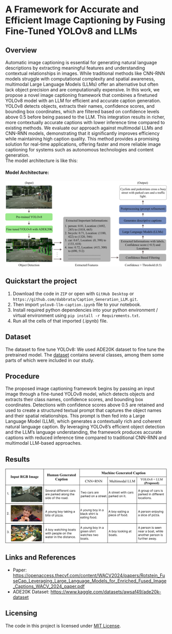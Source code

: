 # A Framework for Accurate and Efficient Image Captioning by Fusing Fine-Tuned YOLOv8 and LLMs 

## Overview
Automatic image captioning is essential for generating natural language descriptions by extracting meaningful features and understanding contextual relationships in images. While traditional methods like CNN-RNN models struggle with computational complexity and spatial awareness, multimodal Large Language Models (LLMs) offer an alternative but often lack object precision and are computationally expensive. In this work, we propose a novel image captioning framework that combines a finetuned YOLOv8 model with an LLM for efficient and accurate caption generation. YOLOv8 detects objects, extracts their names, confidence scores, and bounding box coordinates, which are filtered based on confidence levels above 0.5 before being passed to the LLM. This integration results in richer, more contextually accurate captions with lower inference time compared to existing methods. We evaluate our approach against multimodal LLMs and CNN-RNN models, demonstrating that it significantly improves efficiency while maintaining high caption quality. This method provides a promising solution for real-time applications, offering faster and more reliable image captioning for systems such as autonomous technologies and content generation.
<br/>The model architecture is like this:<br/>
#### Model Architecture:
<img src="Images/yolollm_architecture.png" /><br/>

## Quickstart the project
1. Download the code in `ZIP` or open with `GitHub Desktop` or `https://github.com/dabbrata/Caption_Generation_LLM.git`.
2. Then import `yolov8-llm-caption.ipynb` file to your notebook.
3. Install required python dependencies into your python environment / virtual environment using `pip install -r Requirements.txt`.
4. Run all the cells of that imported (.ipynb) file.

## Dataset
The dataset to fine tune YOLOv8: 
We used ADE20K dataset to fine tune the pretrained model. The [dataset](https://www.kaggle.com/datasets/awsaf49/ade20k-dataset) contains several classes, among them some parts of which were included in our study.

## Procedure
The proposed image captioning framework begins by passing an input image through a fine-tuned YOLOv8 model, which detects objects and extracts their class names, confidence scores, and bounding box coordinates. Detections with confidence scores above 0.5 are retained and used to create a structured textual prompt that captures the object names and their spatial relationships. This prompt is then fed into a Large Language Model (LLM), which generates a contextually rich and coherent natural language caption. By leveraging YOLOv8’s efficient object detection and the LLM’s language understanding, the framework produces accurate captions with reduced inference time compared to traditional CNN-RNN and multimodal LLM-based approaches.


## Results
<img src="Images/output.png" /><br/>



## Links and References
- Paper: https://openaccess.thecvf.com/content/WACV2024/papers/Rotstein_FuseCap_Leveraging_Large_Language_Models_for_Enriched_Fused_Image_Captions_WACV_2024_paper.pdf
- ADE20K Dataset: https://www.kaggle.com/datasets/awsaf49/ade20k-dataset


## Licensing
The code in this project is licensed under [MIT License](LICENSE).
